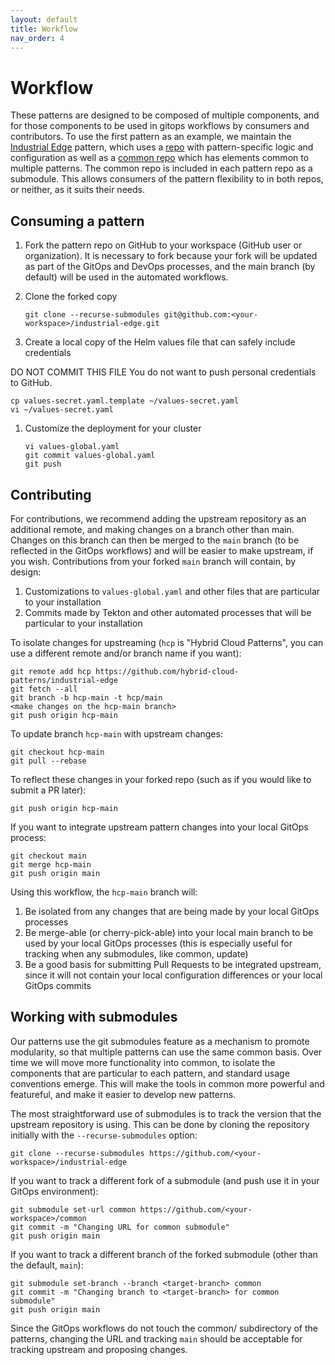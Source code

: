```yaml
---
layout: default
title: Workflow
nav_order: 4
---
```


# Workflow

These patterns are designed to be composed of multiple components, and for those components to be used in gitops
workflows by consumers and contributors.  To use the first pattern as an example, we maintain the [Industrial Edge](industrial-edge) pattern, which uses a [repo](https://github.com/hybrid-cloud-patterns/industrial-edge) with pattern-specific logic and configuration as well as a [common repo](https://github.com/hybrid-cloud-patterns/common) which has elements common to multiple patterns.  The common repo is included in each pattern repo as a submodule.  This allows
consumers of the pattern flexibility to in both repos, or neither, as it suits their needs.

## Consuming a pattern 

1. Fork the pattern repo on GitHub to your workspace (GitHub user or organization). It is necessary to fork because your fork will be updated as part of the GitOps and DevOps processes, and the main branch (by default) will be used in the automated workflows.

1. Clone the forked copy

   `git clone --recurse-submodules git@github.com:<your-workspace>/industrial-edge.git`

1. Create a local copy of the Helm values file that can safely include credentials

  DO NOT COMMIT THIS FILE
  You do not want to push personal credentials to GitHub.
   ```
   cp values-secret.yaml.template ~/values-secret.yaml
   vi ~/values-secret.yaml
   ```

1. Customize the deployment for your cluster

   ```
   vi values-global.yaml
   git commit values-global.yaml
   git push
   ```

## Contributing

For contributions, we recommend adding the upstream repository as an additional remote, and making changes on a
branch other than main.  Changes on this branch can then be merged to the `main` branch (to be reflected in the GitOps
workflows) and will be easier to make upstream, if you wish.  Contributions from your forked `main` branch will contain, by design:

1. Customizations to `values-global.yaml` and other files that are particular to your installation
1. Commits made by Tekton and other automated processes that will be particular to your installation

To isolate changes for upstreaming (`hcp` is "Hybrid Cloud Patterns", you can use a different remote and/or branch name
if you want):

   ```
   git remote add hcp https://github.com/hybrid-cloud-patterns/industrial-edge
   git fetch --all
   git branch -b hcp-main -t hcp/main
   <make changes on the hcp-main branch>
   git push origin hcp-main
   ```

To update branch `hcp-main` with upstream changes:
   ```
   git checkout hcp-main
   git pull --rebase 
   ```

To reflect these changes in your forked repo (such as if you would like to submit a PR later):
   ```
   git push origin hcp-main
   ```

If you want to integrate upstream pattern changes into your local GitOps process:
   ```
   git checkout main
   git merge hcp-main
   git push origin main
   ```

Using this workflow, the `hcp-main` branch will:

1. Be isolated from any changes that are being made by your local GitOps processes
1. Be merge-able (or cherry-pick-able) into your local main branch to be used by your local GitOps processes 
(this is especially useful for tracking when any submodules, like common, update)
1. Be a good basis for submitting Pull Requests to be integrated upstream, since it will not contain your local configuration differences or your local GitOps commits

## Working with submodules

Our patterns use the git submodules feature as a mechanism to promote modularity, so that multiple patterns can use the
same common basis.  Over time we will move more functionality into common, to isolate the components that are 
particular to each pattern, and standard usage conventions emerge.  This will make the tools in common more powerful and featureful, and make it easier to develop new patterns.

The most straightforward use of submodules is to track the version that the upstream repository is using.  This can be
done by cloning the repository initially with the `--recurse-submodules` option:
   ```
   git clone --recurse-submodules https://github.com/<your-workspace>/industrial-edge
   ```

If you want to track a different fork of a submodule (and push use it in your GitOps environment):
   ```
   git submodule set-url common https://github.com/<your-workspace>/common
   git commit -m "Changing URL for common submodule"
   git push origin main
   ```

If you want to track a different branch of the forked submodule (other than the default, `main`):
   ```
   git submodule set-branch --branch <target-branch> common
   git commit -m "Changing branch to <target-branch> for common submodule"
   git push origin main
   ```

Since the GitOps workflows do not touch the common/ subdirectory of the patterns, changing the URL and tracking `main`
should be acceptable for tracking upstream and proposing changes.
